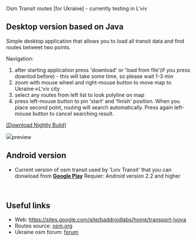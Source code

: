 Osm Transit routes [for Ukraine] - currently testing in L'viv

<h2>Desktop version based on Java</h2>

Simple desktop application that allows you to load all transit data and find routes betweet two points.

Navigation:
 1. after starting application press 'download' or 'load from file'(if you press downlod before) - this will take some time, so please wait 1-3 min
 2. zoom with mouse wheel and right-mouse button to move map to Ukraine->L'viv city
 3. select any routes from left list to look polyline on map
 4. press left-mouse button to pin 'start' and 'finish' position. When you place second point, routing will search automatically. Press again left-mouse button to cancel searching result.

<a href="https://github.com/bossly/OsmTransit/blob/master/Nightly%20Builds/OsmTransit_desktop.jar?raw=true">[Download Nightly Build]</a>

 <img src="https://raw.github.com/bossly/OsmTransit/master/Documents/screenshots/screen1.png">preview</img>

<h2>Android version</h2>


* Current version of osm transit used by 'Lviv Transit' that you can donwload from
<b><a href="https://play.google.com/store/apps/details?id=com.bossly.lviv.transit">Google Play</a></b>
Requier: Android version 2.2 and higher

</br>

<h2>Useful links</h2>
<ul>
<li>Web: <a href="https://sites.google.com/site/baddroidlabs/home/transport-lvova">https://sites.google.com/site/baddroidlabs/home/transport-lvova</a></li>
<li>Routes source: <a href="http://osm.org">osm.org</a></li>
<li>Ukraine osm forum: <a href="http://forum.openstreetmap.org/viewforum.php?id=40">forum</a></li>
</ul>

